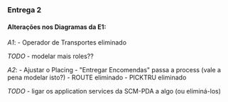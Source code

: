 ### Entrega 2

#### Alterações nos Diagramas da E1:

*A1*:
    - Operador de Transportes eliminado

_TODO_ - modelar mais roles??

*A2*:
    - Ajustar o Placing
    - "Entregar Encomendas" passa a process (vale a pena modelar isto?)
    - ROUTE eliminado
    - PICKTRU eliminado

_TODO_ - ligar os application services da SCM-PDA a algo (ou eliminá-los)

